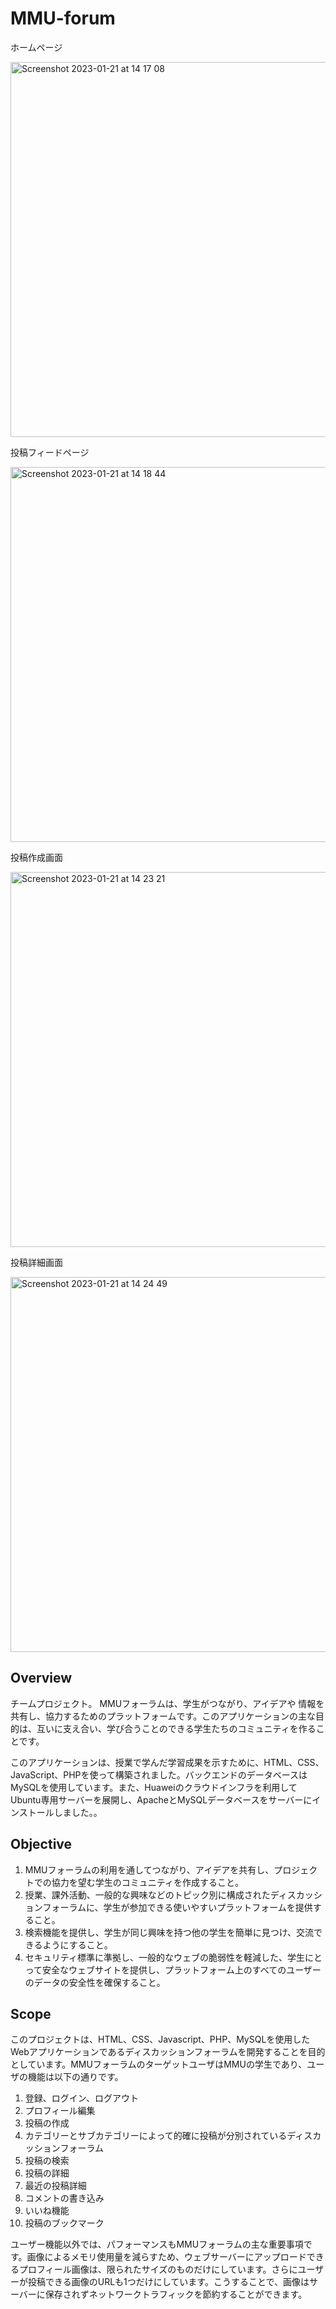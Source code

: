 # MMU-forum

<p>ホームページ</p>
<img width="600" alt="Screenshot 2023-01-21 at 14 17 08" src="https://user-images.githubusercontent.com/76618285/213846488-01209819-9485-42ac-9d0c-3b6712293a6d.png">

<p>投稿フィードページ</p>
<img width="600" alt="Screenshot 2023-01-21 at 14 18 44" src="https://user-images.githubusercontent.com/76618285/213846542-65f4a7eb-18b3-4e7d-a483-348e6cb264f1.png">

<p>投稿作成画面</p>
<img width="600" alt="Screenshot 2023-01-21 at 14 23 21" src="https://user-images.githubusercontent.com/76618285/213846700-bc598afb-f13f-487d-9e62-743f0b240a04.png">

<p>投稿詳細画面</p>
<img width="600" alt="Screenshot 2023-01-21 at 14 24 49" src="https://user-images.githubusercontent.com/76618285/213846759-07b2db24-3e86-4f60-96ac-0da28d43c0ea.png">

## Overview
チームプロジェクト。
MMUフォーラムは、学生がつながり、アイデアや 情報を共有し、協力するためのプラットフォームです。このアプリケーションの主な目的は、互いに支え合い、学び合うことのできる学生たちのコミュニティを作ることです。

このアプリケーションは、授業で学んだ学習成果を示すために、HTML、CSS、JavaScript、PHPを使って構築されました。バックエンドのデータベースはMySQLを使用しています。また、Huaweiのクラウドインフラを利用してUbuntu専用サーバーを展開し、ApacheとMySQLデータベースをサーバーにインストールしました。。

## Objective
1. MMUフォーラムの利用を通してつながり、アイデアを共有し、プロジェクトでの協力を望む学生のコミュニティを作成すること。
2. 授業、課外活動、一般的な興味などのトピック別に構成されたディスカッションフォーラムに、学生が参加できる使いやすいプラットフォームを提供すること。
3. 検索機能を提供し、学生が同じ興味を持つ他の学生を簡単に見つけ、交流できるようにすること。
4. セキュリティ標準に準拠し、一般的なウェブの脆弱性を軽減した、学生にとって安全なウェブサイトを提供し、プラットフォーム上のすべてのユーザーのデータの安全性を確保すること。

## Scope
このプロジェクトは、HTML、CSS、Javascript、PHP、MySQLを使用したWebアプリケーションであるディスカッションフォーラムを開発することを目的としています。MMUフォーラムのターゲットユーザはMMUの学生であり、ユーザの機能は以下の通りです。
1. 登録、ログイン、ログアウト
2. プロフィール編集
3. 投稿の作成
4. カテゴリーとサブカテゴリーによって的確に投稿が分別されているディスカッションフォーラム
5. 投稿の検索
6. 投稿の詳細
7. 最近の投稿詳細
8. コメントの書き込み
9. いいね機能
10. 投稿のブックマーク

ユーザー機能以外では、パフォーマンスもMMUフォーラムの主な重要事項です。画像によるメモリ使用量を減らすため、ウェブサーバーにアップロードできるプロフィール画像は、限られたサイズのものだけにしています。さらにユーザーが投稿できる画像のURLも1つだけにしています。こうすることで、画像はサーバーに保存されずネットワークトラフィックを節約することができます。

